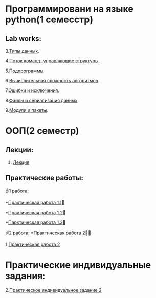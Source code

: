 # Программировани на языке python(1 семесстр)

## Lab works:

3.[Типы данных](Labprog3.ipynb).

4.[Поток команд- управляющие структуры](Lab4prog.ipynb).

5.[Подпрограммы](popov_lablab5.ipynb).

6.[Вычислительная сложность алгоритмов](Копия_блокнота_%22popov_lablabb6_ipynb%22.ipynb).

7.[Ошибки и исключения](Lab7.ipynb).

8.[Файлы и сериализация данных]().

9.[Модули и пакеты]().

# ООП(2 семестр) 

## Лекции:

1. [Лекция](лекция.ipynb)

## Практические работы:

:point_up:1 работа:

*[Практическая работа 1.1](1_1_practi.ipynb):baby:

*[Практическая работа 1.2](1_2ppv.ipynb):adult:

*[Парктическая работа 1.3](1_3lab.ipynb):man:

:v:2 работа:
*[Практическая работа 2]():man_technologist:


1.[Практическая работа 2](lab2ppv.ipynb)
# Практические индивидуальные задания:
2.[Практическое индивидуальное задание 2]()
